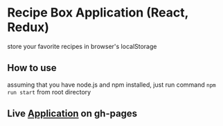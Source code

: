 # Recipe Box Application (React, Redux)
  store your favorite recipes in browser's localStorage

## How to use
 assuming that you have node.js and npm installed, just run command `npm run start`
 from root directory

## Live [Application](https://vladimirtyalo.github.io/RecipeBox/) on gh-pages